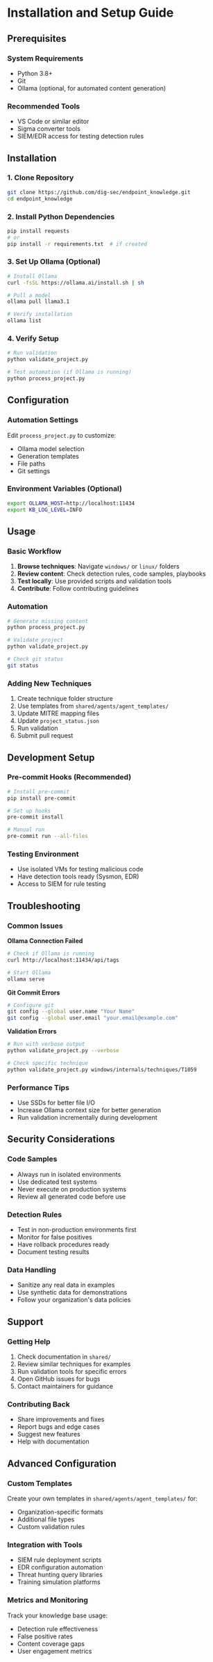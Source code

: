 # Installation and Setup Guide

## Prerequisites

### System Requirements
- Python 3.8+ 
- Git
- Ollama (optional, for automated content generation)

### Recommended Tools
- VS Code or similar editor
- Sigma converter tools
- SIEM/EDR access for testing detection rules

## Installation

### 1. Clone Repository
```bash
git clone https://github.com/dig-sec/endpoint_knowledge.git
cd endpoint_knowledge
```

### 2. Install Python Dependencies
```bash
pip install requests
# or
pip install -r requirements.txt  # if created
```

### 3. Set Up Ollama (Optional)
```bash
# Install Ollama
curl -fsSL https://ollama.ai/install.sh | sh

# Pull a model
ollama pull llama3.1

# Verify installation
ollama list
```

### 4. Verify Setup
```bash
# Run validation
python validate_project.py

# Test automation (if Ollama is running)
python process_project.py
```

## Configuration

### Automation Settings
Edit `process_project.py` to customize:
- Ollama model selection
- Generation templates
- File paths
- Git settings

### Environment Variables (Optional)
```bash
export OLLAMA_HOST=http://localhost:11434
export KB_LOG_LEVEL=INFO
```

## Usage

### Basic Workflow
1. **Browse techniques**: Navigate `windows/` or `linux/` folders
2. **Review content**: Check detection rules, code samples, playbooks
3. **Test locally**: Use provided scripts and validation tools
4. **Contribute**: Follow contributing guidelines

### Automation
```bash
# Generate missing content
python process_project.py

# Validate project
python validate_project.py

# Check git status
git status
```

### Adding New Techniques
1. Create technique folder structure
2. Use templates from `shared/agents/agent_templates/`
3. Update MITRE mapping files
4. Update `project_status.json`
5. Run validation
6. Submit pull request

## Development Setup

### Pre-commit Hooks (Recommended)
```bash
# Install pre-commit
pip install pre-commit

# Set up hooks
pre-commit install

# Manual run
pre-commit run --all-files
```

### Testing Environment
- Use isolated VMs for testing malicious code
- Have detection tools ready (Sysmon, EDR)
- Access to SIEM for rule testing

## Troubleshooting

### Common Issues

**Ollama Connection Failed**
```bash
# Check if Ollama is running
curl http://localhost:11434/api/tags

# Start Ollama
ollama serve
```

**Git Commit Errors**
```bash
# Configure git
git config --global user.name "Your Name"
git config --global user.email "your.email@example.com"
```

**Validation Errors**
```bash
# Run with verbose output
python validate_project.py --verbose

# Check specific technique
python validate_project.py windows/internals/techniques/T1059
```

### Performance Tips
- Use SSDs for better file I/O
- Increase Ollama context size for better generation
- Run validation incrementally during development

## Security Considerations

### Code Samples
- Always run in isolated environments
- Use dedicated test systems
- Never execute on production systems
- Review all generated code before use

### Detection Rules  
- Test in non-production environments first
- Monitor for false positives
- Have rollback procedures ready
- Document testing results

### Data Handling
- Sanitize any real data in examples
- Use synthetic data for demonstrations  
- Follow your organization's data policies

## Support

### Getting Help
1. Check documentation in `shared/`
2. Review similar techniques for examples
3. Run validation tools for specific errors
4. Open GitHub issues for bugs
5. Contact maintainers for guidance

### Contributing Back
- Share improvements and fixes
- Report bugs and edge cases
- Suggest new features
- Help with documentation

## Advanced Configuration

### Custom Templates
Create your own templates in `shared/agents/agent_templates/` for:
- Organization-specific formats
- Additional file types
- Custom validation rules

### Integration with Tools
- SIEM rule deployment scripts
- EDR configuration automation  
- Threat hunting query libraries
- Training simulation platforms

### Metrics and Monitoring
Track your knowledge base usage:
- Detection rule effectiveness
- False positive rates
- Content coverage gaps
- User engagement metrics
